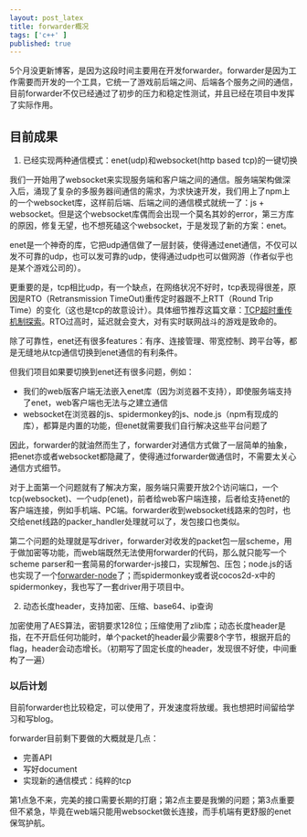 ```yaml
---
layout: post_latex
title: forwarder概况
tags: ['c++' ]
published: true
---
```


5个月没更新博客，是因为这段时间主要用在开发forwarder。forwarder是因为工作需要而开发的一个工具，它统一了游戏前后端之间、后端各个服务之间的通信，目前forwarder不仅已经通过了初步的压力和稳定性测试，并且已经在项目中发挥了实际作用。

<!--more-->


## 目前成果

1. 已经实现两种通信模式：enet(udp)和websocket(http based tcp)的一键切换

我们一开始用了websocket来实现服务端和客户端之间的通信。服务端架构做深入后，涌现了复杂的多服务器间通信的需求，为求快速开发，我们用上了npm上的一个websocket库，这样前后端、后端之间的通信模式就统一了：js + websocket。但是这个websocket库偶而会出现一个莫名其妙的error，第三方库的原因，修复无望，也不想死磕这个websocket，于是发现了新的方案：enet。

enet是一个神奇的库，它把udp通信做了一层封装，使得通过enet通信，不仅可以发不可靠的udp，也可以发可靠的udp，使得通过udp也可以做网游（作者似乎也是某个游戏公司的）。

更重要的是，tcp相比udp，有一个缺点，在网络状况不好时，tcp表现得很差，原因是RTO（Retransmission TimeOut)重传定时器跟不上RTT（Round Trip Time）的变化（这也是tcp的故意设计）。具体细节推荐这篇文章：[TCP超时重传机制探索](http://blog.csdn.net/heiyeshuwu/article/details/46402517)。RTO过高时，延迟就会变大，对有实时联网战斗的游戏是致命的。

除了可靠性，enet还有很多features：有序、连接管理、带宽控制、跨平台等，都是无缝地从tcp通信切换到enet通信的有利条件。

但我们项目如果要切换到enet还有很多问题，例如：

- 我们的web版客户端无法嵌入enet库（因为浏览器不支持），即使服务端支持了enet，web客户端也无法与之建立通信
- websocket在浏览器的js、spidermonkey的js、node.js（npm有现成的库），都算是内置的功能，但enet就需要我们自行解决这些平台问题了

因此，forwarder的就油然而生了，forwarder对通信方式做了一层简单的抽象，把enet亦或者websocket都隐藏了，使得通过forwarder做通信时，不需要太关心通信方式细节。

对于上面第一个问题就有了解决方案，服务端只需要开放2个访问端口，一个tcp(websocket)、一个udp(enet)，前者给web客户端连接，后者给支持enet的客户端连接，例如手机端、PC端。forwarder收到websocket线路来的包时，也交给enet线路的packer_handler处理就可以了，发包接口也类似。

第二个问题的处理就是写driver，forwarder对收发的packet包一层scheme，用于做加密等功能，而web端既然无法使用forwarder的代码，那么就只能写一个scheme parser和一套简易的forwarder-js接口，实现解包、压包；node.js的话也实现了一个[forwarder-node](https://www.npmjs.com/package/forwarder-node)了；而spidermonkey或者说cocos2d-x中的spidermonkey，我也写了一套driver用于项目中。

2. 动态长度header，支持加密、压缩、base64、ip查询

加密使用了AES算法，密钥要求128位；压缩使用了zlib库；动态长度header是指，在不开启任何功能时，单个packet的header最少需要8个字节，根据开启的flag，header会动态增长。（初期写了固定长度的header，发现很不好使，中间重构了一遍）


### 以后计划

目前forwarder也比较稳定，可以使用了，开发速度将放缓。我也想把时间留给学习和写blog。

forwarder目前剩下要做的大概就是几点：

- 完善API
- 写好document
- 实现新的通信模式：纯粹的tcp

第1点急不来，完美的接口需要长期的打磨；第2点主要是我懒的问题；第3点重要但不紧急，毕竟在web端只能用websocket做长连接，而手机端有更舒服的enet保驾护航。



